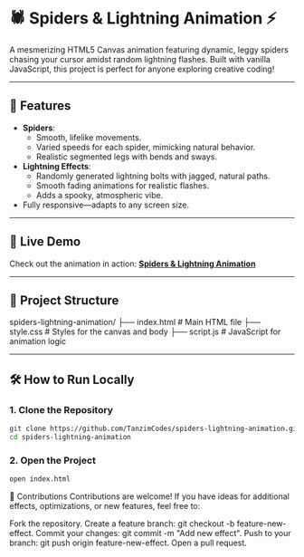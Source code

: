 # 🕷️ Spiders & Lightning Animation ⚡

A mesmerizing HTML5 Canvas animation featuring dynamic, leggy spiders chasing your cursor amidst random lightning flashes. Built with vanilla JavaScript, this project is perfect for anyone exploring creative coding!

---

## 🌟 Features
- **Spiders**:
  - Smooth, lifelike movements.
  - Varied speeds for each spider, mimicking natural behavior.
  - Realistic segmented legs with bends and sways.
- **Lightning Effects**:
  - Randomly generated lightning bolts with jagged, natural paths.
  - Smooth fading animations for realistic flashes.
  - Adds a spooky, atmospheric vibe.
- Fully responsive—adapts to any screen size.

---

## 🚀 Live Demo
Check out the animation in action: [**Spiders & Lightning Animation**](https://TanzimCodes.github.io/spiders-lightning-animation/)

---

## 📂 Project Structure
spiders-lightning-animation/ 
├── index.html # Main HTML file 
├── style.css # Styles for the canvas and body 
├── script.js # JavaScript for animation logic


---

## 🛠️ How to Run Locally

### 1. Clone the Repository
```bash
git clone https://github.com/TanzimCodes/spiders-lightning-animation.git
cd spiders-lightning-animation
```

### 2. Open the Project
```bash
open index.html
```

🤝 Contributions
Contributions are welcome! If you have ideas for additional effects, optimizations, or new features, feel free to:

Fork the repository.
Create a feature branch: git checkout -b feature-new-effect.
Commit your changes: git commit -m "Add new effect".
Push to your branch: git push origin feature-new-effect.
Open a pull request.